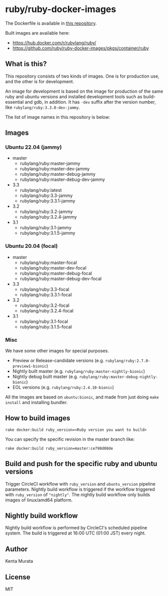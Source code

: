 # ruby/ruby-docker-images

The Dockerfile is available in [this repository](https://github.com/ruby/ruby-docker-images/blob/master/Dockerfile).

Built images are available here:

* https://hub.docker.com/r/rubylang/ruby/
* https://github.com/ruby/ruby-docker-images/pkgs/container/ruby

## What is this?

This repository consists of two kinds of images. One is for production use, and the other is for development.

An image for development is based on the image for production of the same ruby and ubuntu versions and installed development tools such as build-essential and gdb, in addition. It has `-dev` suffix after the version number, like `rubylang/ruby:3.3.0-dev-jammy`.

The list of image names in this repository is below:

## Images

### Ubuntu 22.04 (jammy)

- master
  - rubylang/ruby:master-jammy
  - rubylang/ruby:master-dev-jammy
  - rubylang/ruby:master-debug-jammy
  - rubylang/ruby:master-debug-dev-jammy
- 3.3
  - rubylang/ruby:latest
  - rubylang/ruby:3.3-jammy
  - rubylang/ruby:3.3.1-jammy
- 3.2
  - rubylang/ruby:3.2-jammy
  - rubylang/ruby:3.2.4-jammy
- 3.1
  - rubylang/ruby:3.1-jammy
  - rubylang/ruby:3.1.5-jammy

### Ubuntu 20.04 (focal)

- master
  - rubylang/ruby:master-focal
  - rubylang/ruby:master-dev-focal
  - rubylang/ruby:master-debug-focal
  - rubylang/ruby:master-debug-dev-focal
- 3.3
  - rubylang/ruby:3.3-focal
  - rubylang/ruby:3.3.1-focal
- 3.2
  - rubylang/ruby:3.2-focal
  - rubylang/ruby:3.2.4-focal
- 3.1
  - rubylang/ruby:3.1-focal
  - rubylang/ruby:3.1.5-focal

### Misc

We have some other images for special purposes.

- Preview or Release-candidate versions (e.g. `rubylang/ruby:2.7.0-preview1-bionic`)
- Nightly built master (e.g. `rubylang/ruby:master-nightly-bionic`)
- Nightly debug built master (e.g. `rubylang/ruby:master-debug-nightly-bionic`)
- EOL versions (e.g. `rubylang/ruby:2.4.10-bionic`)

All the images are based on `ubuntu:bionic`, and made from just doing `make install` and installing bundler.

## How to build images

```
rake docker:build ruby_version=<Ruby version you want to build>
```

You can specify the specific revision in the master branch like:

```
rake docker:build ruby_version=master:ce798d08de
```

## Build and push for the specific ruby and ubuntu versions

Trigger CircleCI workflow with `ruby_version` and `ubuntu_version` pipeline parameters.
Nightly build workflow is triggered if the workflow triggered with `ruby_version` of `"nightly"`.
The nightly build workflow only builds images of linux/amd64 platform.

## Nightly build workflow

Nightly build workflow is performed by CircleCI's scheduled pipeline system.
The build is triggered at 16:00 UTC (01:00 JST) every night.

## Author

Kenta Murata

## License

MIT
